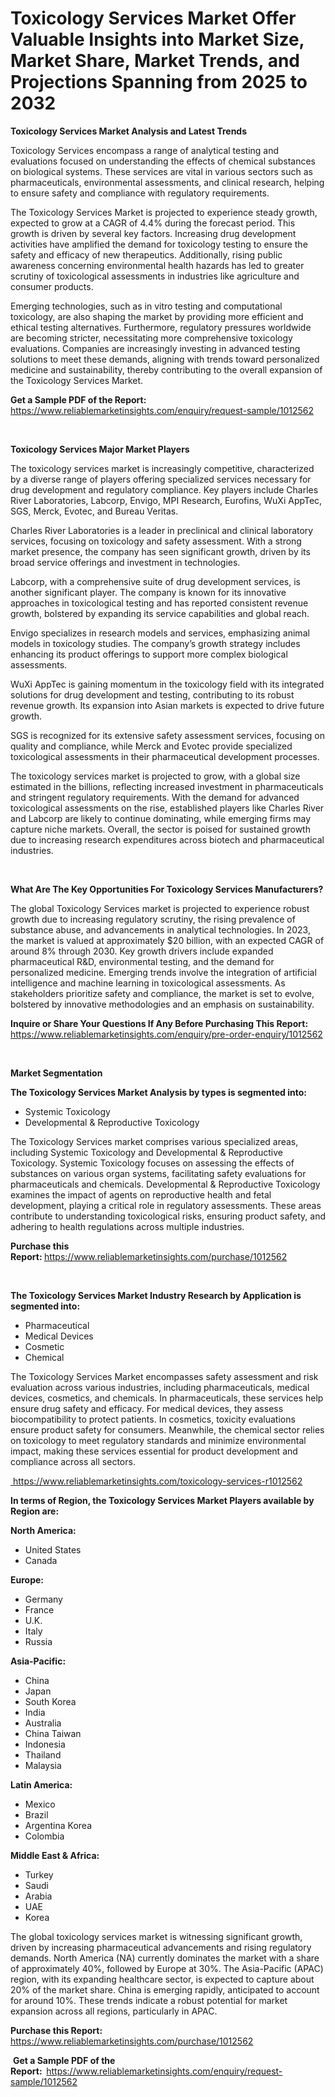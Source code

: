 <p><h1>Toxicology Services Market Offer Valuable Insights into Market Size, Market Share, Market Trends, and Projections Spanning from 2025 to 2032</h1></p><p><strong>Toxicology Services Market Analysis and Latest Trends</strong></p>
<p><p>Toxicology Services encompass a range of analytical testing and evaluations focused on understanding the effects of chemical substances on biological systems. These services are vital in various sectors such as pharmaceuticals, environmental assessments, and clinical research, helping to ensure safety and compliance with regulatory requirements. </p><p>The Toxicology Services Market is projected to experience steady growth, expected to grow at a CAGR of 4.4% during the forecast period. This growth is driven by several key factors. Increasing drug development activities have amplified the demand for toxicology testing to ensure the safety and efficacy of new therapeutics. Additionally, rising public awareness concerning environmental health hazards has led to greater scrutiny of toxicological assessments in industries like agriculture and consumer products. </p><p>Emerging technologies, such as in vitro testing and computational toxicology, are also shaping the market by providing more efficient and ethical testing alternatives. Furthermore, regulatory pressures worldwide are becoming stricter, necessitating more comprehensive toxicology evaluations. Companies are increasingly investing in advanced testing solutions to meet these demands, aligning with trends toward personalized medicine and sustainability, thereby contributing to the overall expansion of the Toxicology Services Market.</p></p>
<p><strong>Get a Sample PDF of the Report:&nbsp;</strong> <a href="https://www.reliablemarketinsights.com/enquiry/request-sample/1012562?utm_campaign=3111&utm_medium=2&utm_source=Github&utm_content=ia&utm_term=17042025&utm_id=toxicology-services">https://www.reliablemarketinsights.com/enquiry/request-sample/1012562</a></p>
<p>&nbsp;</p>
<p><strong>Toxicology Services Major Market Players</strong></p>
<p><p>The toxicology services market is increasingly competitive, characterized by a diverse range of players offering specialized services necessary for drug development and regulatory compliance. Key players include Charles River Laboratories, Labcorp, Envigo, MPI Research, Eurofins, WuXi AppTec, SGS, Merck, Evotec, and Bureau Veritas.</p><p>Charles River Laboratories is a leader in preclinical and clinical laboratory services, focusing on toxicology and safety assessment. With a strong market presence, the company has seen significant growth, driven by its broad service offerings and investment in technologies.</p><p>Labcorp, with a comprehensive suite of drug development services, is another significant player. The company is known for its innovative approaches in toxicological testing and has reported consistent revenue growth, bolstered by expanding its service capabilities and global reach.</p><p>Envigo specializes in research models and services, emphasizing animal models in toxicology studies. The company’s growth strategy includes enhancing its product offerings to support more complex biological assessments.</p><p>WuXi AppTec is gaining momentum in the toxicology field with its integrated solutions for drug development and testing, contributing to its robust revenue growth. Its expansion into Asian markets is expected to drive future growth.</p><p>SGS is recognized for its extensive safety assessment services, focusing on quality and compliance, while Merck and Evotec provide specialized toxicological assessments in their pharmaceutical development processes.</p><p>The toxicology services market is projected to grow, with a global size estimated in the billions, reflecting increased investment in pharmaceuticals and stringent regulatory requirements. With the demand for advanced toxicological assessments on the rise, established players like Charles River and Labcorp are likely to continue dominating, while emerging firms may capture niche markets. Overall, the sector is poised for sustained growth due to increasing research expenditures across biotech and pharmaceutical industries.</p></p>
<p>&nbsp;</p>
<p><strong>What Are The Key Opportunities For Toxicology Services Manufacturers?</strong></p>
<p><p>The global Toxicology Services market is projected to experience robust growth due to increasing regulatory scrutiny, the rising prevalence of substance abuse, and advancements in analytical technologies. In 2023, the market is valued at approximately $20 billion, with an expected CAGR of around 8% through 2030. Key growth drivers include expanded pharmaceutical R&D, environmental testing, and the demand for personalized medicine. Emerging trends involve the integration of artificial intelligence and machine learning in toxicological assessments. As stakeholders prioritize safety and compliance, the market is set to evolve, bolstered by innovative methodologies and an emphasis on sustainability.</p></p>
<p><strong>Inquire or Share Your Questions If Any Before Purchasing This Report:</strong> <a href="https://www.reliablemarketinsights.com/enquiry/pre-order-enquiry/1012562?utm_campaign=3111&utm_medium=2&utm_source=Github&utm_content=ia&utm_term=17042025&utm_id=toxicology-services">https://www.reliablemarketinsights.com/enquiry/pre-order-enquiry/1012562</a></p>
<p>&nbsp;</p>
<p><strong>Market Segmentation</strong></p>
<p><strong>The Toxicology Services Market Analysis by types is segmented into:</strong></p>
<p><ul><li>Systemic Toxicology</li><li>Developmental & Reproductive Toxicology</li></ul></p>
<p><p>The Toxicology Services market comprises various specialized areas, including Systemic Toxicology and Developmental & Reproductive Toxicology. Systemic Toxicology focuses on assessing the effects of substances on various organ systems, facilitating safety evaluations for pharmaceuticals and chemicals. Developmental & Reproductive Toxicology examines the impact of agents on reproductive health and fetal development, playing a critical role in regulatory assessments. These areas contribute to understanding toxicological risks, ensuring product safety, and adhering to health regulations across multiple industries.</p></p>
<p><strong>Purchase this Report:&nbsp;</strong><a href="https://www.reliablemarketinsights.com/purchase/1012562?utm_campaign=3111&utm_medium=2&utm_source=Github&utm_content=ia&utm_term=17042025&utm_id=toxicology-services">https://www.reliablemarketinsights.com/purchase/1012562</a></p>
<p>&nbsp;</p>
<p><strong>The Toxicology Services Market Industry Research by Application is segmented into:</strong></p>
<p><ul><li>Pharmaceutical</li><li>Medical Devices</li><li>Cosmetic</li><li>Chemical</li></ul></p>
<p><p>The Toxicology Services Market encompasses safety assessment and risk evaluation across various industries, including pharmaceuticals, medical devices, cosmetics, and chemicals. In pharmaceuticals, these services help ensure drug safety and efficacy. For medical devices, they assess biocompatibility to protect patients. In cosmetics, toxicity evaluations ensure product safety for consumers. Meanwhile, the chemical sector relies on toxicology to meet regulatory standards and minimize environmental impact, making these services essential for product development and compliance across all sectors.</p></p>
<p><a href="https://www.reliablemarketinsights.com/toxicology-services-r1012562?utm_campaign=3111&utm_medium=2&utm_source=Github&utm_content=ia&utm_term=17042025&utm_id=toxicology-services">&nbsp;https://www.reliablemarketinsights.com/toxicology-services-r1012562</a></p>
<p><strong>In terms of Region, the Toxicology Services Market Players available by Region are:</strong></p>
<p>
    <p> <strong> North America: </strong>
        <ul>
            <li>United States</li>
            <li>Canada</li>
        </ul>
        </p> 
    <p> <strong> Europe: </strong>
        <ul>
            <li>Germany</li>
            <li>France</li>
            <li>U.K.</li>
            <li>Italy</li>
            <li>Russia</li>
        </ul>
        </p> 
    <p> <strong> Asia-Pacific: </strong>
        <ul>
            <li>China</li>
            <li>Japan</li>
            <li>South Korea</li>
            <li>India</li>
            <li>Australia</li>
            <li>China Taiwan</li>
            <li>Indonesia</li>
            <li>Thailand</li>
            <li>Malaysia</li>
        </ul>
        </p> 
    <p> <strong> Latin America: </strong>
        <ul>
            <li>Mexico</li>
            <li>Brazil</li>
            <li>Argentina Korea</li>
            <li>Colombia</li>
        </ul>
        </p> 
    <p> <strong> Middle East & Africa: </strong>
        <ul>
            <li>Turkey</li>
            <li>Saudi</li>
            <li>Arabia</li>
            <li>UAE</li>
            <li>Korea</li>
        </ul>
    </p>
    </p>
<p><p>The global toxicology services market is witnessing significant growth, driven by increasing pharmaceutical advancements and rising regulatory demands. North America (NA) currently dominates the market with a share of approximately 40%, followed by Europe at 30%. The Asia-Pacific (APAC) region, with its expanding healthcare sector, is expected to capture about 20% of the market share. China is emerging rapidly, anticipated to account for around 10%. These trends indicate a robust potential for market expansion across all regions, particularly in APAC.</p></p>
<p><strong>Purchase this Report: </strong><a href="https://www.reliablemarketinsights.com/purchase/1012562?utm_campaign=3111&utm_medium=2&utm_source=Github&utm_content=ia&utm_term=17042025&utm_id=toxicology-services">https://www.reliablemarketinsights.com/purchase/1012562</a></p>
<p>&nbsp;<strong>Get a Sample PDF of the Report:&nbsp;&nbsp;</strong><a href="https://www.reliablemarketinsights.com/enquiry/request-sample/1012562?utm_campaign=3111&utm_medium=2&utm_source=Github&utm_content=ia&utm_term=17042025&utm_id=toxicology-services">https://www.reliablemarketinsights.com/enquiry/request-sample/1012562</a></p>
<p><strong></strong></p>
<p><p></p><p></p><p></p></p>